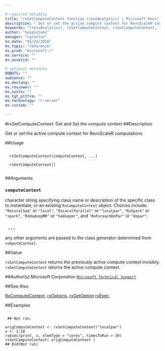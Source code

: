 ```yaml
--- 
 
# required metadata 
title: "rxSetComputeContext function (revoAnalytics) | Microsoft Docs" 
description: " Get or set the active compute context for RevoScaleR computations " 
keywords: "(revoAnalytics), rxSetComputeContext, rxGetComputeContext, IO" 
author: "heidisteen" 
manager: "cgronlun" 
ms.date: "01/24/2018" 
ms.topic: "reference" 
ms.prod: "microsoft-r" 
ms.service: "" 
ms.assetid: "" 
 
# optional metadata 
ROBOTS: "" 
audience: "" 
ms.devlang: "" 
ms.reviewer: "" 
ms.suite: "" 
ms.tgt_pltfrm: "" 
ms.technology: "r-server" 
ms.custom: "" 
 
--- 
```

 
 
 
 #rxSetComputeContext: Get and Set the compute context 
 ##Description
 
Get or set the active compute context for RevoScaleR computations
 
 
 ##Usage

```   
  
  rxSetComputeContext(computeContext, ...) 
               
  rxGetComputeContext() 
 
```
 
 ##Arguments

   
    
 ### `computeContext`
 character string specifying class name or description of the specific  class to instantiate, or an existing `RxComputeContext` object.  Choices include: `"RxLocalSeq"` or `"local"`, `"RxLocalParallel"` or `"localpar"`,  `"RxSpark"` or `"spark"`,  `"RxHadoopMR"` or `"hadoopmr"`,    and `"RxForeachDoPar"` or `"dopar"`. 
  
  
    
 ### ` ...`
 any other arguments are passed to the class generator determined from `computeContext`. 
  
 
 
 
 ##Value
 
`rxSetComputeContext` returns the previously active compute context invisibly.
`rxGetComputeContext` returns the active compute context.
 
 
 
 ##Author(s)
 Microsoft Corporation [`Microsoft Technical Support`](https://go.microsoft.com/fwlink/?LinkID=698556&clcid=0x409)
 
 
 ##See Also
 
[RxComputeContext](RxComputeContext.md),
[rxOptions](rxOptions.md),
[rxGetOption](rxOptions.md)
[rxExec](rxExec.md).
   
 ##Examples

 ```
   
  ## Not run:
 
origComputeContext <- rxSetComputeContext("localpar")
x <- 1:10
rxExec(print, x, elemType = "cores", timesToRun = 10)
rxSetComputeContext( origComputeContext )
 ## End(Not run) 
  
  
 
```
 
 
 
